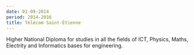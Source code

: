 ```yaml
---
date: 01-09-2014
period: 2014-2016
title: Télécom Saint-Étienne
---
```


Higher National Diploma for studies in all the fields of ICT, Physics, Maths, Electrity and Informatics bases for engineering.